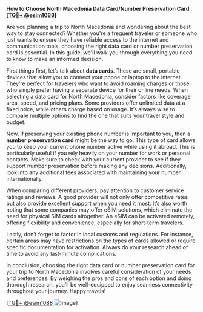 **How to Choose North Macedonia Data Card/Number Preservation Card [[TG💪+ @esim1088](https://t.me/s/esim1088)]**

Are you planning a trip to North Macedonia and wondering about the best way to stay connected? Whether you're a frequent traveler or someone who just wants to ensure they have reliable access to the internet and communication tools, choosing the right data card or number preservation card is essential. In this guide, we'll walk you through everything you need to know to make an informed decision.

First things first, let’s talk about **data cards**. These are small, portable devices that allow you to connect your phone or laptop to the internet. They’re perfect for travelers who want to avoid roaming charges or those who simply prefer having a separate device for their online needs. When selecting a data card for North Macedonia, consider factors like coverage area, speed, and pricing plans. Some providers offer unlimited data at a fixed price, while others charge based on usage. It’s always wise to compare multiple options to find the one that suits your travel style and budget.

Now, if preserving your existing phone number is important to you, then a **number preservation card** might be the way to go. This type of card allows you to keep your current phone number active while using it abroad. This is particularly useful if you rely heavily on your number for work or personal contacts. Make sure to check with your current provider to see if they support number preservation before making any decisions. Additionally, look into any additional fees associated with maintaining your number internationally.

When comparing different providers, pay attention to customer service ratings and reviews. A good provider will not only offer competitive rates but also provide excellent support when you need it most. It’s also worth noting that some companies may offer eSIM solutions, which eliminate the need for physical SIM cards altogether. An eSIM can be activated remotely, offering flexibility and convenience, especially for short-term travelers.

Lastly, don’t forget to factor in local customs and regulations. For instance, certain areas may have restrictions on the types of cards allowed or require specific documentation for activation. Always do your research ahead of time to avoid any last-minute complications.

In conclusion, choosing the right data card or number preservation card for your trip to North Macedonia involves careful consideration of your needs and preferences. By weighing the pros and cons of each option and doing thorough research, you’ll be well-equipped to enjoy seamless connectivity throughout your journey. Happy travels!

[[TG💪+ @esim1088](https://t.me/s/esim1088) ![Image](https://i.postimg.cc/Y0z9fWf4/image.png)]